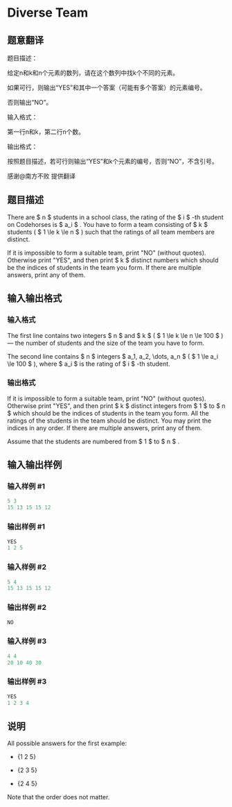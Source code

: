 # Diverse Team

## 题意翻译

题目描述：

给定n和k和n个元素的数列，请在这个数列中找k个不同的元素。

如果可行，则输出“YES”和其中一个答案（可能有多个答案）的元素编号。

否则输出“NO”。

输入格式：

第一行n和k，第二行n个数。

输出格式：

按照题目描述，若可行则输出“YES”和k个元素的编号，否则“NO”，不含引号。

感谢@南方不败 提供翻译

## 题目描述

There are $ n $ students in a school class, the rating of the $ i $ -th student on Codehorses is $ a_i $ . You have to form a team consisting of $ k $ students ( $ 1 \le k \le n $ ) such that the ratings of all team members are distinct.

If it is impossible to form a suitable team, print "NO" (without quotes). Otherwise print "YES", and then print $ k $ distinct numbers which should be the indices of students in the team you form. If there are multiple answers, print any of them.

## 输入输出格式

### 输入格式

The first line contains two integers $ n $ and $ k $ ( $ 1 \le k \le n \le 100 $ ) — the number of students and the size of the team you have to form.

The second line contains $ n $ integers $ a_1, a_2, \dots, a_n $ ( $ 1 \le a_i \le 100 $ ), where $ a_i $ is the rating of $ i $ -th student.

### 输出格式

If it is impossible to form a suitable team, print "NO" (without quotes). Otherwise print "YES", and then print $ k $ distinct integers from $ 1 $ to $ n $ which should be the indices of students in the team you form. All the ratings of the students in the team should be distinct. You may print the indices in any order. If there are multiple answers, print any of them.

Assume that the students are numbered from $ 1 $ to $ n $ .

## 输入输出样例

### 输入样例 #1

```cpp
5 3
15 13 15 15 12

```
### 输出样例 #1

```cpp
YES
1 2 5 

```
### 输入样例 #2

```cpp
5 4
15 13 15 15 12

```
### 输出样例 #2

```cpp
NO

```
### 输入样例 #3

```cpp
4 4
20 10 40 30

```
### 输出样例 #3

```cpp
YES
1 2 3 4 

```
## 说明

All possible answers for the first example:

- {1 2 5}

- {2 3 5}

- {2 4 5}

Note that the order does not matter.

